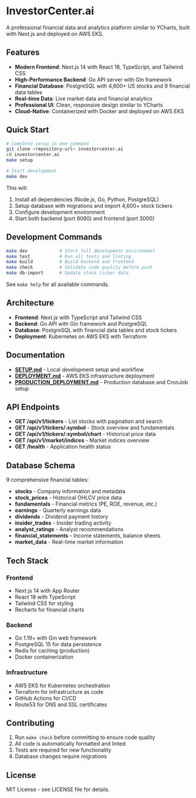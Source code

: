 # InvestorCenter.ai

A professional financial data and analytics platform similar to YCharts, built with Next.js and deployed on AWS EKS.

## Features

- **Modern Frontend**: Next.js 14 with React 18, TypeScript, and Tailwind CSS
- **High-Performance Backend**: Go API server with Gin framework  
- **Financial Database**: PostgreSQL with 4,600+ US stocks and 9 financial data tables
- **Real-time Data**: Live market data and financial analytics
- **Professional UI**: Clean, responsive design similar to YCharts
- **Cloud-Native**: Containerized with Docker and deployed on AWS EKS

## Quick Start

```bash
# Complete setup in one command
git clone <repository-url> investorcenter.ai
cd investorcenter.ai
make setup

# Start development
make dev
```

This will:
1. Install all dependencies (Node.js, Go, Python, PostgreSQL)
2. Setup database with migrations and import 4,600+ stock tickers
3. Configure development environment
4. Start both backend (port 8080) and frontend (port 3000)

## Development Commands

```bash
make dev            # Start full development environment
make test           # Run all tests and linting  
make build          # Build backend and frontend
make check          # Validate code quality before push
make db-import      # Update stock ticker data
```

See `make help` for all available commands.

## Architecture

- **Frontend**: Next.js with TypeScript and Tailwind CSS
- **Backend**: Go API with Gin framework and PostgreSQL
- **Database**: PostgreSQL with financial data tables and stock tickers
- **Deployment**: Kubernetes on AWS EKS with Terraform

## Documentation

- **[SETUP.md](SETUP.md)** - Local development setup and workflow
- **[DEPLOYMENT.md](DEPLOYMENT.md)** - AWS EKS infrastructure deployment
- **[PRODUCTION_DEPLOYMENT.md](PRODUCTION_DEPLOYMENT.md)** - Production database and CronJob setup

## API Endpoints

- **GET /api/v1/tickers** - List stocks with pagination and search
- **GET /api/v1/tickers/:symbol** - Stock overview and fundamentals
- **GET /api/v1/tickers/:symbol/chart** - Historical price data
- **GET /api/v1/market/indices** - Market indices overview
- **GET /health** - Application health status

## Database Schema

9 comprehensive financial tables:
- **stocks** - Company information and metadata
- **stock_prices** - Historical OHLCV price data
- **fundamentals** - Financial metrics (PE, ROE, revenue, etc.)
- **earnings** - Quarterly earnings data
- **dividends** - Dividend payment history
- **insider_trades** - Insider trading activity
- **analyst_ratings** - Analyst recommendations
- **financial_statements** - Income statements, balance sheets
- **market_data** - Real-time market information

## Tech Stack

### Frontend
- Next.js 14 with App Router
- React 18 with TypeScript
- Tailwind CSS for styling
- Recharts for financial charts

### Backend  
- Go 1.19+ with Gin web framework
- PostgreSQL 15 for data persistence
- Redis for caching (production)
- Docker containerization

### Infrastructure
- AWS EKS for Kubernetes orchestration
- Terraform for infrastructure as code
- GitHub Actions for CI/CD
- Route53 for DNS and SSL certificates

## Contributing

1. Run `make check` before committing to ensure code quality
2. All code is automatically formatted and linted
3. Tests are required for new functionality
4. Database changes require migrations

## License

MIT License - see LICENSE file for details.